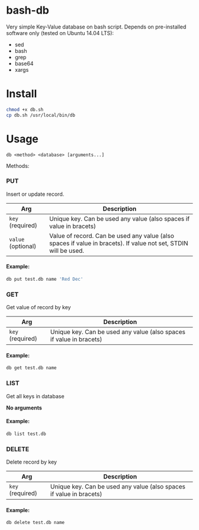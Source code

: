 bash-db
=======

Very simple Key-Value database on bash script. Depends on pre-installed software only (tested on Ubuntu 14.04 LTS):
* sed
* bash
* grep
* base64
* xargs

Install
=======

```bash
chmod +x db.sh
cp db.sh /usr/local/bin/db
```

Usage
=======
`db <method> <database> [arguments...]`

Methods:

### PUT

Insert or update record.

| Arg               | Description  |
|-------------------| -------------|
| `key` (required)  | Unique key. Can be used any value (also spaces if value in bracets)
| `value` (optional)| Value of record.  Can be used any value (also spaces if value in bracets). If value not set, STDIN will be used.

#### Example:

```bash
db put test.db name 'Red Dec'
```

### GET

Get value of record by key

| Arg               | Description  |
|-------------------| -------------|
| `key` (required)  | Unique key. Can be used any value (also spaces if value in bracets)

#### Example:

```bash
db get test.db name
```

### LIST

Get all keys in database

**No arguments**

#### Example:

```bash
db list test.db
```

### DELETE

Delete record by key

| Arg               | Description  |
|-------------------| -------------|
| `key` (required)  | Unique key. Can be used any value (also spaces if value in bracets)

#### Example:

```bash
db delete test.db name
```
